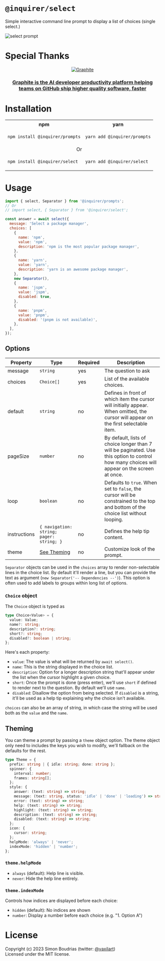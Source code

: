# `@inquirer/select`

Simple interactive command line prompt to display a list of choices (single select.)

![select prompt](https://cdn.rawgit.com/SBoudrias/Inquirer.js/28ae8337ba51d93e359ef4f7ee24e79b69898962/assets/screenshots/list.svg)

# Special Thanks

<div align="center" markdown="1">

[![Graphite](https://github.com/user-attachments/assets/53db40ca-2254-481a-a094-6597f8716e29)](https://graphite.dev/?utm_source=github&utm_medium=repo&utm_campaign=inquirerjs)<br>

### [Graphite is the AI developer productivity platform helping teams on GitHub ship higher quality software, faster](https://graphite.dev/?utm_source=github&utm_medium=repo&utm_campaign=inquirerjs)

</div>

# Installation

<table>
<tr>
  <th>npm</th>
  <th>yarn</th>
</tr>
<tr>
<td>

```sh
npm install @inquirer/prompts
```

</td>
<td>

```sh
yarn add @inquirer/prompts
```

</td>
</tr>
<tr>
<td colSpan="2" align="center">Or</td>
</tr>
<tr>
<td>

```sh
npm install @inquirer/select
```

</td>
<td>

```sh
yarn add @inquirer/select
```

</td>
</tr>
</table>

# Usage

```js
import { select, Separator } from '@inquirer/prompts';
// Or
// import select, { Separator } from '@inquirer/select';

const answer = await select({
  message: 'Select a package manager',
  choices: [
    {
      name: 'npm',
      value: 'npm',
      description: 'npm is the most popular package manager',
    },
    {
      name: 'yarn',
      value: 'yarn',
      description: 'yarn is an awesome package manager',
    },
    new Separator(),
    {
      name: 'jspm',
      value: 'jspm',
      disabled: true,
    },
    {
      name: 'pnpm',
      value: 'pnpm',
      disabled: '(pnpm is not available)',
    },
  ],
});
```

## Options

| Property     | Type                                     | Required | Description                                                                                                                                 |
| ------------ | ---------------------------------------- | -------- | ------------------------------------------------------------------------------------------------------------------------------------------- |
| message      | `string`                                 | yes      | The question to ask                                                                                                                         |
| choices      | `Choice[]`                               | yes      | List of the available choices.                                                                                                              |
| default      | `string`                                 | no       | Defines in front of which item the cursor will initially appear. When omitted, the cursor will appear on the first selectable item.         |
| pageSize     | `number`                                 | no       | By default, lists of choice longer than 7 will be paginated. Use this option to control how many choices will appear on the screen at once. |
| loop         | `boolean`                                | no       | Defaults to `true`. When set to `false`, the cursor will be constrained to the top and bottom of the choice list without looping.           |
| instructions | `{ navigation: string; pager: string; }` | no       | Defines the help tip content.                                                                                                               |
| theme        | [See Theming](#Theming)                  | no       | Customize look of the prompt.                                                                                                               |

`Separator` objects can be used in the `choices` array to render non-selectable lines in the choice list. By default it'll render a line, but you can provide the text as argument (`new Separator('-- Dependencies --')`). This option is often used to add labels to groups within long list of options.

### `Choice` object

The `Choice` object is typed as

```ts
type Choice<Value> = {
  value: Value;
  name?: string;
  description?: string;
  short?: string;
  disabled?: boolean | string;
};
```

Here's each property:

- `value`: The value is what will be returned by `await select()`.
- `name`: This is the string displayed in the choice list.
- `description`: Option for a longer description string that'll appear under the list when the cursor highlight a given choice.
- `short`: Once the prompt is done (press enter), we'll use `short` if defined to render next to the question. By default we'll use `name`.
- `disabled`: Disallow the option from being selected. If `disabled` is a string, it'll be used as a help tip explaining why the choice isn't available.

`choices` can also be an array of string, in which case the string will be used both as the `value` and the `name`.

## Theming

You can theme a prompt by passing a `theme` object option. The theme object only need to includes the keys you wish to modify, we'll fallback on the defaults for the rest.

```ts
type Theme = {
  prefix: string | { idle: string; done: string };
  spinner: {
    interval: number;
    frames: string[];
  };
  style: {
    answer: (text: string) => string;
    message: (text: string, status: 'idle' | 'done' | 'loading') => string;
    error: (text: string) => string;
    help: (text: string) => string;
    highlight: (text: string) => string;
    description: (text: string) => string;
    disabled: (text: string) => string;
  };
  icon: {
    cursor: string;
  };
  helpMode: 'always' | 'never';
  indexMode: 'hidden' | 'number';
};
```

### `theme.helpMode`

- `always` (default): Help line is visible.
- `never`: Hide the help line entirely.

### `theme.indexMode`

Controls how indices are displayed before each choice:

- `hidden` (default): No indices are shown
- `number`: Display a number before each choice (e.g. "1. Option A")

# License

Copyright (c) 2023 Simon Boudrias (twitter: [@vaxilart](https://twitter.com/Vaxilart))<br/>
Licensed under the MIT license.
